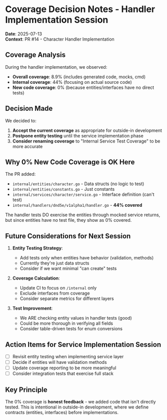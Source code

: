 # Coverage Decision Notes - Handler Implementation Session

**Date**: 2025-07-13  
**Context**: PR #14 - Character Handler Implementation

## Coverage Analysis

During the handler implementation, we observed:
- **Overall coverage**: 8.9% (includes generated code, mocks, cmd)
- **Internal coverage**: 44% (focusing on actual source code)
- **New code coverage**: 0% (because entities/interfaces have no direct tests)

## Decision Made

We decided to:
1. **Accept the current coverage** as appropriate for outside-in development
2. **Postpone entity testing** until the service implementation phase
3. **Consider renaming coverage** to "Internal Service Test Coverage" to be more accurate

## Why 0% New Code Coverage is OK Here

The PR added:
- `internal/entities/character.go` - Data structs (no logic to test)
- `internal/entities/constants.go` - Just constants  
- `internal/services/character/service.go` - Interface definition (can't test)
- `internal/handlers/dnd5e/v1alpha1/handler.go` - **44% covered**

The handler tests DO exercise the entities through mocked service returns, but since entities have no test file, they show as 0% covered.

## Future Considerations for Next Session

1. **Entity Testing Strategy**:
   - Add tests only when entities have behavior (validation, methods)
   - Currently they're just data structs
   - Consider if we want minimal "can create" tests

2. **Coverage Calculation**:
   - Update CI to focus on `/internal` only
   - Exclude interfaces from coverage
   - Consider separate metrics for different layers

3. **Test Improvement**:
   - We ARE checking entity values in handler tests (good)
   - Could be more thorough in verifying all fields
   - Consider table-driven tests for enum conversions

## Action Items for Service Implementation Session

- [ ] Revisit entity testing when implementing service layer
- [ ] Decide if entities will have validation methods
- [ ] Update coverage reporting to be more meaningful
- [ ] Consider integration tests that exercise full stack

## Key Principle

The 0% coverage is **honest feedback** - we added code that isn't directly tested. This is intentional in outside-in development, where we define contracts (entities, interfaces) before implementations.